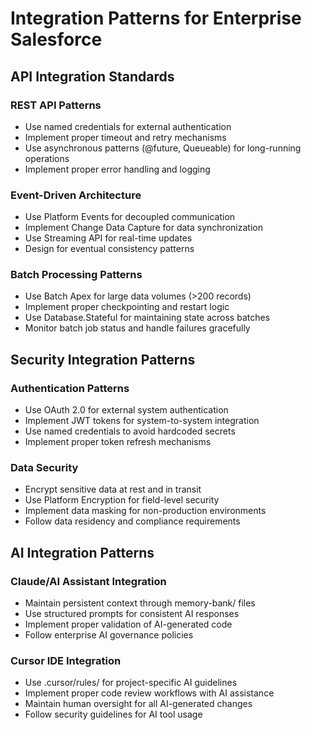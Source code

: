 # Integration Patterns for Enterprise Salesforce

## API Integration Standards

### REST API Patterns
- Use named credentials for external authentication
- Implement proper timeout and retry mechanisms
- Use asynchronous patterns (@future, Queueable) for long-running operations
- Implement proper error handling and logging

### Event-Driven Architecture
- Use Platform Events for decoupled communication
- Implement Change Data Capture for data synchronization
- Use Streaming API for real-time updates
- Design for eventual consistency patterns

### Batch Processing Patterns
- Use Batch Apex for large data volumes (>200 records)
- Implement proper checkpointing and restart logic
- Use Database.Stateful for maintaining state across batches
- Monitor batch job status and handle failures gracefully

## Security Integration Patterns

### Authentication Patterns
- Use OAuth 2.0 for external system authentication
- Implement JWT tokens for system-to-system integration
- Use named credentials to avoid hardcoded secrets
- Implement proper token refresh mechanisms

### Data Security
- Encrypt sensitive data at rest and in transit
- Use Platform Encryption for field-level security
- Implement data masking for non-production environments
- Follow data residency and compliance requirements

## AI Integration Patterns

### Claude/AI Assistant Integration
- Maintain persistent context through memory-bank/ files
- Use structured prompts for consistent AI responses
- Implement proper validation of AI-generated code
- Follow enterprise AI governance policies

### Cursor IDE Integration
- Use .cursor/rules/ for project-specific AI guidelines
- Implement proper code review workflows with AI assistance
- Maintain human oversight for all AI-generated changes
- Follow security guidelines for AI tool usage

